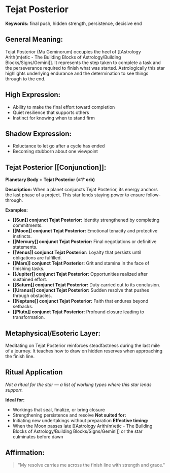 # Tejat Posterior


**Keywords:** final push, hidden strength, persistence, decisive end

## General Meaning:
Tejat Posterior (Mu Geminorum) occupies the heel of [[Astrology Arith(m)etic - The Building Blocks of Astrology/Building Blocks/Signs/Gemini]]. It represents the step taken to complete a task and the perseverance required to finish what was started. Astrologically this star highlights underlying endurance and the determination to see things through to the end.

## High Expression:
- Ability to make the final effort toward completion
- Quiet resilience that supports others
- Instinct for knowing when to stand firm

## Shadow Expression:
- Reluctance to let go after a cycle has ended
- Becoming stubborn about one viewpoint

## Tejat Posterior [[Conjunction]]:

**Planetary Body + Tejat Posterior (≤1° orb)**

**Description:**
When a planet conjuncts Tejat Posterior, its energy anchors the last phase of a project. This star lends staying power to ensure follow-through.

**Examples:**
- **[[Sun]] conjunct Tejat Posterior:** Identity strengthened by completing commitments.
- **[[Moon]] conjunct Tejat Posterior:** Emotional tenacity and protective instincts.
- **[[Mercury]] conjunct Tejat Posterior:** Final negotiations or definitive statements.
- **[[Venus]] conjunct Tejat Posterior:** Loyalty that persists until obligations are fulfilled.
- **[[Mars]] conjunct Tejat Posterior:** Grit and stamina in the face of finishing tasks.
- **[[Jupiter]] conjunct Tejat Posterior:** Opportunities realized after sustained effort.
- **[[Saturn]] conjunct Tejat Posterior:** Duty carried out to its conclusion.
- **[[Uranus]] conjunct Tejat Posterior:** Sudden resolve that pushes through obstacles.
- **[[Neptune]] conjunct Tejat Posterior:** Faith that endures beyond setbacks.
- **[[Pluto]] conjunct Tejat Posterior:** Profound closure leading to transformation.

## Metaphysical/Esoteric Layer:
Meditating on Tejat Posterior reinforces steadfastness during the last mile of a journey. It teaches how to draw on hidden reserves when approaching the finish line.

## Ritual Application
*Not a ritual for the star — a list of working types where this star lends support.*

**Ideal for:**
- Workings that seal, finalize, or bring closure
- Strengthening persistence and resolve
**Not suited for:**
- Initiating new undertakings without preparation
**Effective timing:**
- When the Moon passes late [[Astrology Arith(m)etic - The Building Blocks of Astrology/Building Blocks/Signs/Gemini]] or the star culminates before dawn

## Affirmation:

> "My resolve carries me across the finish line with strength and grace."

